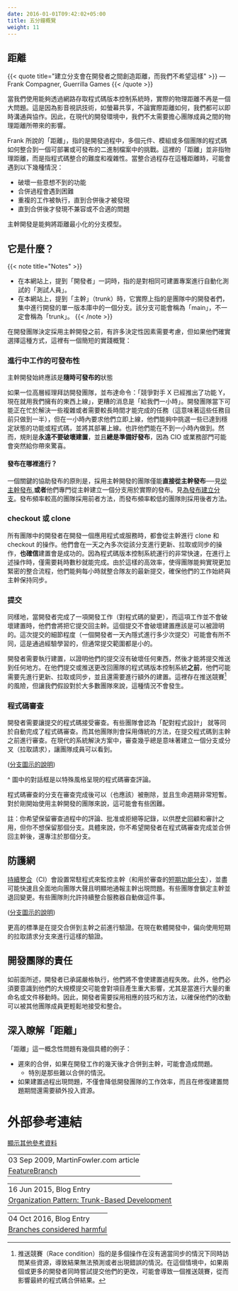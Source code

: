 ```yaml
---
date: 2016-01-01T09:42:02+05:00
title: 五分鐘概覽
weight: 11
---
```


<!--
## Distance

{{< quote title="Branches create distance between developers and we do not want that" >}}
&mdash; Frank Compagner, Guerrilla Games
{{< /quote >}}

Assuming any network-accessible source control, physical distance is mitigated by AV technologies including 
screen sharing. So we will not worry about that so much these days.

Frank's 'distance' is about the distance to the integration of code from multiple components/modules/sub-teams for a 
binary that could be deployed or shipped. The problematic distance is to code not yet in the single shared branch, 
that might:

* break something unexpected once merged
* be difficult to merge in.
* not show that work was duplicated until it is merged
* not show problems of incompatibility/undesirability that does not break the build

Trunk-Based Development is a branching model that reduces this distance to the minimum. 
 
-->

## 距離

{{< quote title="建立分支會在開發者之間創造距離，而我們不希望這樣" >}}
&mdash; Frank Compagner, Guerrilla Games
{{< /quote >}}

當我們使用能夠透過網路存取程式碼版本控制系統時，實際的物理距離不再是一個大問題。這是因為影音視訊技術，如螢幕共享，不論實際距離如何，我們都可以即時溝通與協作。因此，在現代的開發環境中，我們不太需要擔心團隊成員之間的物理距離所帶來的影響。

Frank 所說的「距離」，指的是開發過程中，多個元件、模組或多個團隊的程式碼如何整合到一個可部署或可發布的二進制檔案中的挑戰。這裡的「距離」並非指物理距離，而是指程式碼整合的難度和複雜性。當整合過程存在這種距離時，可能會遇到以下幾種情況：

* 破壞一些意想不到的功能
* 合併過程會遇到困難
* 重複的工作被執行，直到合併後才被發現
* 直到合併後才發現不兼容或不合適的問題

主幹開發是能夠將距離最小化的分支模型。

<!--
## What it is

{{< note title="Notes" >}}
* Use of "Developers" throughout this site, means "QA-automators" for the same buildable thing, too.
* When we say 'the trunk' on this site, it is just a branch in a single repository that developers in a team are focusing on 
for development. It may be called 'main'. That hints at the fact that the branch in question may literally not be 
called 'trunk' at all.
{{< /note >}}

There are many deciding factors before a development team settles on Trunk-Based Development, but here is a short overview 
of the practices if they do:
-->

## 它是什麼？

{{< note title="Notes" >}}
* 在本網站上，提到「開發者」一詞時，指的是對相同可建置專案進行自動化測試的「測試人員」。
* 在本網站上，提到「主幹」（trunk）時，它實際上指的是團隊中的開發者們，集中進行開發的單一版本庫中的一個分支。該分支可能會稱為「main」，不一定會稱為「trunk」。
{{< /note >}}

在開發團隊決定採用主幹開發之前，有許多決定性因素需要考慮，但如果他們確實選擇這種方式，這裡有一個簡短的實踐概覽：

<!--
### Releasability of work in progress

Trunk-Based Development will always be **release ready**

If an executive manager visited the development team and commanded "Competitor X has launched feature Y, go 
live now with what we have", the worst response would be "give us one hour". The development team might have been very 
busy with tricky or even time-consuming tasks (therefore partially complete), but in an hour, they are able to go live 
with something just stabilized from the trunk. Perhaps they can do it in less than an hour. The rule, though, is to **never break 
the build**, and **always be release ready** because the CIO or the business may surprise you.
-->

### 進行中工作的可發布性

主幹開發始終應該是**隨時可發布的**狀態

如果一位高層經理拜訪開發團隊，並布達命令：「競爭對手 X 已經推出了功能 Y，現在就用我們擁有的東西上線」，更糟的消息是「給我們一小時」。開發團隊當下可能正在忙於解決一些複雜或者需要較長時間才能完成的任務（這意味著這些任務目前只做到一半），但在一小時內要求他們立即上線，他們能夠中挑選一些已達到穩定狀態的功能或程式碼，並將其部署上線。也許他們能在不到一小時內做到。然而，規則是**永遠不要破壞建置**，並且**總是準備好發布**，因為 CIO 或業務部門可能會突然給你帶來驚喜。

<!--
#### Where releases happen

A key facilitating rule is that Trunk-Based Development teams exclusively **either** release directly from the 
trunk - see [release from trunk](/release-from-trunk/), **or** they make a branch from the trunk specifically for 
the actual release. See [Branch for release](/branch-for-release/).
Teams with a higher release cadence do the former, and those with a lower release cadence do the latter. 
-->

#### 發布在哪裡進行？

一個關鍵的協助發布的原則是，採用主幹開發的團隊僅能**直接從主幹發布**──見[從主幹發布](/release-from-trunk/),**或者**他們專門從主幹建立一個分支用於實際的發布。見[為發布建立分支](/branch-for-release/)。發布頻率較高的團隊採用前者方法，而發布頻率較低的團隊則採用後者方法。

<!--
### Checking out / cloning

All developers in a team working on an application/service, clone and checkout from the trunk. They will 
update/pull/sync from that branch many times a day, **knowing** that the build passes. Their fast 
source-control system means that their delays are a matter of a few seconds for this operation. They are now 
integrating their teammates' commits on an hour-by-hour basis.
-->

### checkout 或 clone

所有團隊中的開發者在開發一個應用程式或服務時，都會從主幹進行 clone 和 checkout 的操作。他們會在一天之內多次從該分支進行更新、拉取或同步的操作，**也確信**建置會是成功的。因為程式碼版本控制系統運行的非常快速，在進行上述操作時，僅需要耗時數秒就能完成。由於這樣的高效率，使得團隊能夠實現更加緊密的整合流程，他們能夠每小時就整合隊友的最新提交，確保他們的工作始終與主幹保持同步。

<!--
### Committing

Similarly, developers completing a piece of development work (changes to source code), that does not 
break the build, will commit it back to the trunk. That it does not break the build should be provable. The granularity of that commit (how many a developer 
would implicitly do a day) can vary and is learned through experience, but commits are typically small.

The developer needs to run the build, to prove that they did not break anything with the commit **before** the commit
is pushed anywhere. They might have to do an update/pull/sync before they commit/push the changes back to the team's 
version control server, and additional builds too. There's a risk of a race condition there, but let us assume that is not 
going to happen for most teams.
-->

### 提交

同樣地，當開發者完成了一項開發工作（對程式碼的變更），而這項工作並不會破壞建置時，他們會將把它提交回主幹。這個提交不會破壞建置應該是可以被證明的。這次提交的細節程度（一個開發者一天內隱式進行多少次提交）可能會有所不同，這是通過經驗學習的，但通常提交範圍都是小的。

開發者需要執行建置，以證明他們的提交沒有破壞任何東西，然後才能將提交推送到任何地方。在他們提交或推送更改回團隊的程式碼版本控制系統**之前**，他們可能需要先進行更新、拉取或同步，並且還需要進行額外的建置。這裡存在推送競賽[^race-condition]的風險，但讓我們假設對於大多數團隊來說，這種情況不會發生。

[^race-condition]: 推送競賽（Race condition）指的是多個操作在沒有適當同步的情況下同時訪問某些資源，導致結果無法預測或者出現錯誤的情況。在這個情境中，如果兩個或更多的開發者同時嘗試提交他們的更改，可能會導致一個推送競賽，從而影響最終的程式碼合併結果。

<!--
### Code Reviews

The developer needs to get the commit reviewed. Some teams will count the fact that the code was 'pair programmed' 
as an automatic review. Other teams will follow a conventional design where the commit is marshaled
for review before landing in the trunk. In modern portal solutions, marshaled nearly always means a branch/fork (Pull
Request) that is visible to the team.

![](trunk_pr.png)
([key](/key/))

^ the speech bubbles are stylized code review comments

Code review branches can (and should) be 
deleted after the code review is complete and be very short-lived. This is tricky for teams new to Trunk Based 
Development. 

Note: You want to keep 
the commentary/approval/rejection that is part of the review for historical and auditing purposes, but you do not want to 
keep the branch. Specifically, you do not want the developers to focus on the branch after the code review and merge back
to the trunk.
-->

### 程式碼審查

開發者需要讓提交的程式碼接受審查。有些團隊會認為「配對程式設計」 就等同於自動完成了程式碼審查。而其他團隊則會採用傳統的方法，在提交程式碼到主幹之前進行審查。在現代的系統解決方案中，審查幾乎總是意味著建立一個分支或分叉（拉取請求），讓團隊成員可以看到。

<img srcset="trunk_pr.png 1x,trunk_pr@2x.png 2x">([分支圖示的說明](/key/))

^ 圖中的對話框是以特殊風格呈現的程式碼審查評論。

程式碼審查的分支在審查完成後可以（也應該）被刪除，並且生命週期非常短暫。對於剛開始使用主幹開發的團隊來說，這可能會有些困難。

註：你希望保留審查過程中的評論、批准或拒絕等記錄，以供歷史回顧和審計之用，但你不想保留那個分支。具體來說，你不希望開發者在程式碼審查完成並合併回主幹後，還專注於那個分支。

<!--
## A safety net

[Continuous Integration](/continuous-integration/) (CI) daemons are set up to watch the trunk (and the 
[short-lived feature branches](/short-lived-feature-branches/) used in review), and as quickly and completely as possible 
loudly/visibly inform the team that the trunk is broken.  Some teams will lock the trunk and roll-back changes. Others 
will allow the CI server to do that automatically.

![](5trunk1.png)
([key](/key/))

The high bar is verifying the commit before it lands in the trunk. Short-lived Pull Request branches are the modern
place for that.
 
-->

## 防護網

[持續整合](/continuous-integration/)（CI）會設置常駐程式來監控主幹（和用於審查的[短期功能分支](/short-lived-feature-branches/)），並盡可能快速且全面地向團隊大聲且明顯地通報主幹出現問題。有些團隊會鎖定主幹並退回變更。有些團隊則允許持續整合服務器自動做這件事。

<img srcset="5trunk1.png 1x,5trunk1@2x.png 2x">([分支圖示的說明](/key/))

更高的標準是在提交合併到主幹之前進行驗證。在現在軟體開發中，偏向使用短期的拉取請求分支來進行這樣的驗證。

<!--
## Developer team commitments

As stated, developers are pledging to be rigorous and not break the build. They're also going to need to consider 
the impact of their potentially larger commits, especially where renames or moves were wholesale, and adopt techniques
to allow those changes to be more easily consumed by teammates.
-->

## 開發團隊的責任

如前面所述，開發者已承諾嚴格執行，他們將不會使建置過程失敗。此外，他們必須要意識到他們的大規模提交可能會對項目產生重大影響，尤其是當進行大量的重命名或文件移動時。因此，開發者需要採用相應的技巧和方法，以確保他們的改動可以被其他團隊成員更輕鬆地接受和整合。

<!--
## Drilling into 'Distance'

Problematic 'distance' has a few tangible examples:

* Late merges of development that happened more than a couple of days ago
  * Difficult merges in particular
* A breaking build that lowers development team throughput, and diverts resources while it is being fixed
-->

## 深入瞭解「距離」

「距離」這一概念性問題有幾個具體的例子：

* 遲來的合併，如果在開發工作的幾天後才合併到主幹，可能會造成問題。
  * 特別是那些難以合併的情況。
* 如果建置過程出現問題，不僅會降低開發團隊的工作效率，而且在修復建置問題期間還需要額外投入資源。

<!--
# References elsewhere
-->

# 外部參考連結
<div id="references-elsewhere" ></div>
<a id="showHideRefs" href="javascript:toggleRefs();">顯示其他參考資料</a>

<div>
    <table style="border: 0; box-shadow: none">
        <tr>
            <td style="padding: 2px" valign="top">03 Sep 2009, MartinFowler.com article</td>
        </tr>
        <tr>
            <td style="border-top: 0px; padding: 2px" valign="top"><a href="https://martinfowler.com/bliki/FeatureBranch.html">FeatureBranch</a></td>
        </tr>
    </table>
    <table style="border: 0; box-shadow: none">
        <tr>
            <td style="padding: 2px" valign="top">16 Jun 2015, Blog Entry</td>
        </tr>
        <tr>
            <td style="border-top: 0px; padding: 2px" valign="top"><a href="http://www.alwaysagileconsulting.com/articles/organisation-pattern-trunk-based-development">Organization Pattern: Trunk-Based Development</a></td>
        </tr>
    </table>
    <table style="border: 0; box-shadow: none">
        <tr>
            <td style="padding: 2px" valign="top">04 Oct 2016, Blog Entry</td>
        </tr>
        <tr>
            <td style="border-top: 0px; padding: 2px" valign="top"><a href="https://www.michielrook.nl/2016/10/branches-considered-harmful/">Branches considered harmful</a></td>
        </tr>
    </table>
</div>


